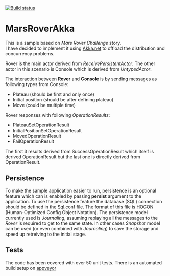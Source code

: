 [![Build status](https://ci.appveyor.com/api/projects/status/oef9812i20ct8gi7?svg=true)](https://ci.appveyor.com/project/mkokabi/marsroverakka)

# MarsRoverAkka
This is a sample based on *Mars Rover Challenge* story.  
I have decided to implement it using [Akka.net](https://getakka.net/index.html) to offload the distribution and concurrency problems. 

Rover is the main actor derived from *ReceivePersistentActor*. 
The other actor in this scenario is Console which is derived from *UntypedActor*. 

The interaction between **Rover** and **Console** is by sending messages as following types from Console:
* Plateau (should be first and only once)
* Initial position (should be after defining plateau)
* Move (could be multiple time)

Rover responses with following *OperationResults*:
* PlateauSetOperationResult
* InitialPositionSetOperationResult
* MovedOperationResult 
* FailOperationResult

The first 3 results derived from SuccessOperationResult which itself is derived OperationResult but the last one is directly derived from OperationResult.

## Persistence
To make the sample application easier to run, persistence is an optional feature which can is enabled by passing **persist** argument to the application. 
To use the persistence feature the database (SQL) connection should be defined in the Sql.conf file. 
The format of this file is [HOCON](https://getakka.net/articles/concepts/configuration.html) (Human-Optimized Config Object Notation).
The persistence model currently used is *Journaling*, assuming replaying all the messages to the *Rover* is required to get to the same state. 
In other cases *Snapshot* model can be used (or even combined with *Journaling*) to save the storage and speed up retreiving to the initial stage. 

## Tests
The code has been covered with over 50 unit tests. 
There is an automated build setup on [appveyor](https://www.appveyor.com/) 
